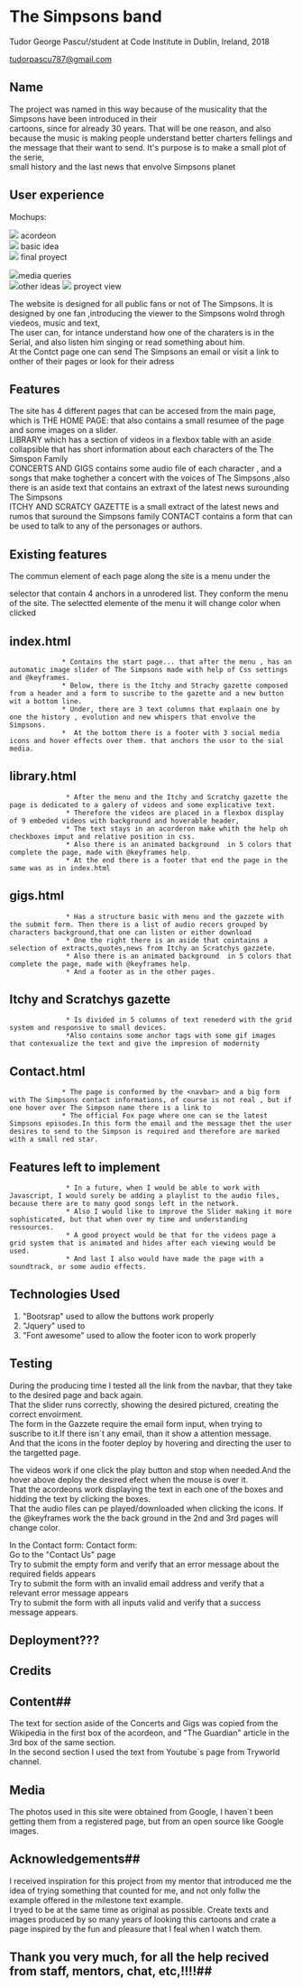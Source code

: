 # The Simpsons band 

 Tudor George Pascu!/student at Code Institute in Dublin, Ireland, 2018


 tudorpascu787@gmail.com 



## Name
The project was named in this way because of the musicality that the Simpsons have been introduced in their  
cartoons, since for already 30 years. That will be one reason, and also because the music is making people understand better charters fellings and the message that their want to send. It's purpose is to make a small plot of the serie,  
small history and the last news that  envolve Simpsons planet


##  User experience   
Mochups:

![](https://github.com/Rahmenordnung/project-M/blob/master/assets/images%20mokup/acordeon%20view.jpg) acordeon  
![](https://github.com/Rahmenordnung/project-M/blob/master/assets/images%20mokup/basic%20idea.jpg) basic idea  
![](https://github.com/Rahmenordnung/project-M/blob/master/assets/images%20mokup/final%20proyect.jpg) final proyect  

![](https://github.com/Rahmenordnung/project-M/blob/master/assets/images%20mokup/media%20queries.jpg)media queries  
![](https://github.com/Rahmenordnung/project-M/blob/master/assets/images%20mokup/other%20ideas.jpg)other ideas
![](https://github.com/Rahmenordnung/project-M/blob/master/assets/images%20mokup/view%20from%20all%20pages.jpg) proyect view





The website is designed for all public fans or not of The Simpsons. It is designed by one fan ,introducing the viewer to the Simpsons wolrd throgh viedeos, music and text,  
The user can, for intance understand how one of the charaters is in the Serial, and also listen him singing or read something about him.  
At the Contct page one can send The Simpsons an email or visit a link to onther of their pages or look for their adress  




## Features 
The site has 4 different pages that can be accesed from the main page, which is 
                THE HOME PAGE: that also contains a small resumee of the page and some images on a slider.  
                LIBRARY which has  a section of videos in a flexbox table with an aside collapsible that has short information about each characters of the The Simspon Family  
                CONCERTS AND GIGS contains some audio file of each character , and a songs that make toghether a concert with the voices of The Simpsons ,also there is an aside text that contains an extraxt of the latest news surounding The Simpsons   
                ITCHY AND SCRATCY GAZETTE is a small extract of the latest news and rumos that suround the Simpsons family
                CONTACT contains a form that can be used to talk to any of the personages or authors.



## Existing features 

The commun element of each page along the site is a menu under the <nav> selector that contain 4 anchors  in a unrodered list. They conform the menu of the site. The selectted elemente of the menu it will change color when clicked    
## index.html ##
                 * Contains the start page... that after the menu , has an automatic image slider of The Simpsons made with help of Css settings and @keyframes.  
                 * Below, there is the Itchy and Strachy gazette composed from a header and a form to suscribe to the gazette and a new button wit a bottom line.  
                 * Under, there are 3 text columns that explaain one by one the history , evolution and new whispers that envolve the Simpsons.  
                 *  At the bottom there is a footer with 3 social media icons and hover effects over them. that anchors the usor to the sial media.      
## library.html ##
                  * After the menu and the Itchy and Scratchy gazette the page is dedicated to a galery of videos and some explicative text.   
                  * Therefore the videos are placed in a flexbox display of 9 embeded videos with background and hoverable header,   
                  * The text stays in an acorderon make whith the help oh checkboxes imput and relative position in css.  
                  * Also there is an animated background  in 5 colors that complete the page, made with @keyframes help.  
                  * At the end there is a footer that end the page in the same was as in index.html  
## gigs.html ##
                  * Has a structure basic with menu and the gazzete with the submit form. Then there is a list of audio recors grouped by characters background,that one can listen or either download   
                  * One the right there is an aside that cointains a selection of extracts,quotes,news from Itchy an Scratchys gazzete.  
                  * Also there is an animated background  in 5 colors that complete the page, made with @keyframes help.  
                  * And a footer as in the other pages.
## Itchy and Scratchys gazette ## 
                  * Is divided in 5 columns of text renederd with the grid system and responsive to small devices.
                  *Also contains some anchor tags with some gif images that contexualize the text and give the impresion of modernity
                  
## Contact.html ##
                 * The page is conformed by the <navbar> and a big form with The Simpsons contact informations, of course is not real , but if one hover over The Simpson name there is a link to   
                 * The official Fox page where one can se the latest Simpsons episodes.In this form the email and the message thet the user desires to send to the Simpson is required and therefore are marked with a small red star.  
 
## Features left to implement 
                  * In a future, when I would be able to work with Javascript, I would surely be adding a playlist to the audio files, because there are to many good songs left in the network.  
                  * Also I would like to improve the Slider making it more sophisticated, but that when over my time and understanding ressources.  
                  * A good proyect would be that for the videos page a grid system that is animated and hides after each viewing would be used.  
                  * And last I also would have made the page with a soundtrack, or some audio effects.  

## Technologies Used 

1. "Bootsrap" used to allow the buttons work properly   
2. "Jquery" used to    
3.  "Font awesome" used to allow the footer icon to work properly  

## Testing 

During the producing time I tested all the link from the navbar, that they take to the desired page and back again.  
That the slider runs correctly, showing the desired pictured, creating  the correct envoirment.  
The form in the Gazzete require the email form input, when trying to suscribe to it.If there isn´t any email, than it show a attention message.  
And that the icons in the footer deploy by hovering and directing the user to the targetted page.  

The videos work if one click the play button and stop when needed.And the hover above deploy the desired efect when the mouse is over it.  
That the acordeons work displaying the text in each one of the boxes and hidding the text by clicking the boxes.  
That the audio files can pe played/downloaded when clicking the icons. 
If the  @keyframes work the the back ground in the 2nd and 3rd pages will change color.  
 
 In the Contact form: Contact form:  
Go to the "Contact Us" page  
Try to submit the empty form and verify that an error message about the required fields appears  
Try to submit the form with an invalid email address and verify that a relevant error message appears  
Try to submit the form with all inputs valid and verify that a success message appears.  

## Deployment???




## Credits  

## Content##
The text for section aside of the Concerts and Gigs was copied from the Wikipedia in the first box of the acordeon, and "The Guardian" article in the 3rd box of the same section.  
In the second section I used the text from Youtube´s page from Tryworld channel.    
## Media ##
The photos used in this site were obtained from Google, I haven´t been getting them from a registered page, but from an open source like Google images.  
## Acknowledgements## 
I received inspiration for this project from my mentor that introduced me the idea of trying something that counted for me, and not only follw the example offered in the milestone text example.  
I tryed to be at the same time as original as possible. Create texts and images produced by so many years of looking this cartoons and crate a page  inspired by the fun and pleasure that I feal when I watch them.  

## Thank you very much, for all the help recived from staff, mentors, chat, etc,!!!!## 

